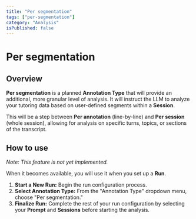 ```yaml
---
title: "Per segmentation"
tags: ["per-segmentation"]
category: "Analysis"
isPublished: false
---
```


# Per segmentation

## Overview

**Per segmentation** is a planned **Annotation Type** that will provide an additional, more granular level of analysis. It will instruct the LLM to analyze your tutoring data based on user-defined segments within a **Session**.

This will be a step between **Per annotation** (line-by-line) and **Per session** (whole session), allowing for analysis on specific turns, topics, or sections of the transcript.

## How to use

_Note: This feature is not yet implemented._

When it becomes available, you will use it when you set up a **Run**.

1.  **Start a New Run:** Begin the run configuration process.
2.  **Select Annotation Type:** From the "Annotation Type" dropdown menu, choose "Per segmentation."
3.  **Finalize Run:** Complete the rest of your run configuration by selecting your **Prompt** and **Sessions** before starting the analysis.
